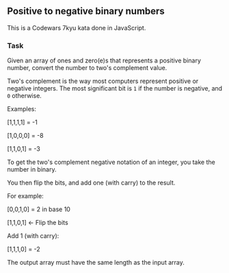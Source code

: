 ## Positive to negative binary numbers

This is a Codewars 7kyu kata done in JavaScript.

### Task

Given an array of ones and zero(e)s that represents a positive binary number, convert the number to two's complement value.

Two's complement is the way most computers represent positive or negative integers. The most significant bit is `1` if the number is negative, and `0` otherwise.

Examples:

[1,1,1,1] = -1

[1,0,0,0] = -8

[1,1,0,1] = -3

To get the two's complement negative notation of an integer, you take the number in binary.

You then flip the bits, and add one (with carry) to the result.

For example:

[0,0,1,0] = 2 in base 10

[1,1,0,1] <- Flip the bits

Add 1 (with carry):

[1,1,1,0] = -2

The output array must have the same length as the input array.
